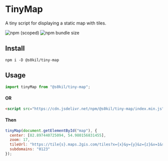 # TinyMap

A tiny script for displaying a static map with tiles.

![npm (scoped)](https://img.shields.io/npm/v/@s0kil/tiny-map?style=for-the-badge)
![npm bundle size](https://img.shields.io/bundlephobia/min/@s0kil/tiny-map?style=for-the-badge)

## Install

`npm i -D @s0kil/tiny-map`

## Usage

```javascript
import tinyMap from "@s0kil/tiny-map";
```

#### OR

```html
<script src="https://cdn.jsdelivr.net/npm/@s0kil/tiny-map/index.min.js"></script>
```

#### Then

```javascript
tinyMap(document.getElementById("map"), {
  center: [82.897440725094, 54.980156831455],
  zoom: 17,
  tileUrl: "https://tile{s}.maps.2gis.com/tiles?x={x}&y={y}&z={z}&v=1&size=64",
  subdomains: "0123"
});
```
